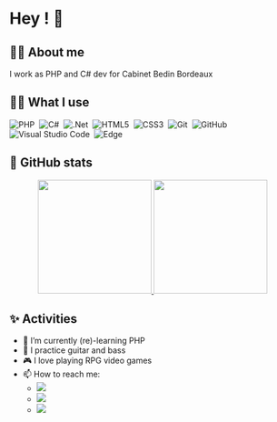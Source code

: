 # Hey ! 👋

## 👨‍💼 About me

I work as PHP and C# dev for Cabinet Bedin Bordeaux

## 👨‍💻 What I use

![PHP](https://img.shields.io/badge/php-%23777BB4.svg?style=for-the-badge&logo=php&logoColor=white)&nbsp;
![C#](https://img.shields.io/badge/c%23-%23239120.svg?style=for-the-badge&logo=c-sharp&logoColor=white)&nbsp;
![.Net](https://img.shields.io/badge/.NET-5C2D91?style=for-the-badge&logo=.net&logoColor=white)&nbsp;
![HTML5](https://img.shields.io/badge/html5-%23E34F26.svg?style=for-the-badge&logo=html5&logoColor=white)&nbsp;
![CSS3](https://img.shields.io/badge/css3-%231572B6.svg?style=for-the-badge&logo=css3&logoColor=white)&nbsp;
![Git](https://img.shields.io/badge/git-%23F05033.svg?style=for-the-badge&logo=git&logoColor=white)&nbsp;
![GitHub](https://img.shields.io/badge/github-%23121011.svg?style=for-the-badge&logo=github&logoColor=white)&nbsp;
![Visual Studio Code](https://img.shields.io/badge/Visual%20Studio%20Code-0078d7.svg?style=for-the-badge&logo=visual-studio-code&logoColor=white)&nbsp;
![Edge](https://img.shields.io/badge/Edge-0078D7?style=for-the-badge&logo=Microsoft-edge&logoColor=white)

## 💾 GitHub stats

<p align=center>
  <a href="https://github.com/Faarok">
    <img height="200rem" src="https://github-readme-stats.vercel.app/api?username=Faarok&show_icons=true&theme=moltack">
    <img height="200rem" src="https://github-readme-stats.vercel.app/api/top-langs/?username=Faarok&langs_count=8&layout=compact&show_icons=true&theme=moltack">
  </a>
</p>

## ✨ Activities

<!-- - 🔭 I’m currently working on PDO for PHP -->
- 🌱 I’m currently (re)-learning PHP
- 🎸 I practice guitar and bass
- 🎮 I love playing RPG video games
- 📫 How to reach me:
  * <a href="http://samson.svein.free.fr/"><img src="https://img.shields.io/badge/Portfolio-%23000000.svg?style=for-the-badge&logo=firefox&logoColor=#FF7139"></a>
  * <a href="https://www.linkedin.com/in/svein-samson/"><img src="https://img.shields.io/badge/linkedin-%230077B5.svg?style=for-the-badge&logo=linkedin&logoColor=white"></a>
  * <a href="mailto:samson.svein@gmail.com"><img src="https://img.shields.io/badge/Gmail-D14836?style=for-the-badge&logo=gmail&logoColor=white"></a>
